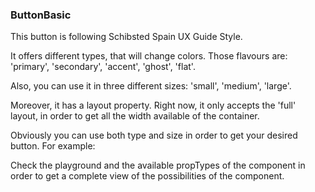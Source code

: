 ### ButtonBasic

This button is following Schibsted Spain UX Guide Style.

It offers different types, that will change colors. Those flavours are: 'primary', 'secondary', 'accent', 'ghost', 'flat'.

Also, you can use it in three different sizes: 'small', 'medium', 'large'.

Moreover, it has a layout property. Right now, it only accepts the 'full' layout, in order to get all the width available of the container.

Obviously you can use both type and size in order to get your desired button. For example:

<ButtonBasic
  size='small'
  type='flat'
/>

Check the playground and the available propTypes of the component in order to get a complete view of the possibilities of the component.